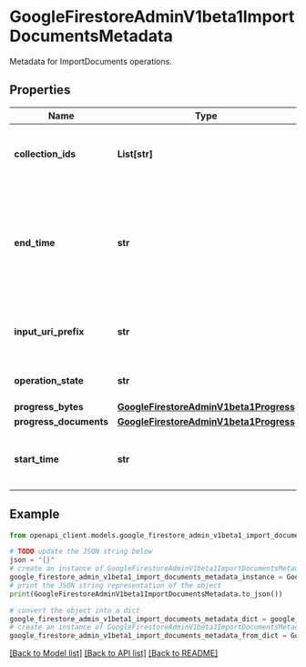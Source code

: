 # GoogleFirestoreAdminV1beta1ImportDocumentsMetadata

Metadata for ImportDocuments operations.

## Properties

Name | Type | Description | Notes
------------ | ------------- | ------------- | -------------
**collection_ids** | **List[str]** | Which collection ids are being imported. | [optional] 
**end_time** | **str** | The time the operation ended, either successfully or otherwise. Unset if the operation is still active. | [optional] 
**input_uri_prefix** | **str** | The location of the documents being imported. | [optional] 
**operation_state** | **str** | The state of the import operation. | [optional] 
**progress_bytes** | [**GoogleFirestoreAdminV1beta1Progress**](GoogleFirestoreAdminV1beta1Progress.md) |  | [optional] 
**progress_documents** | [**GoogleFirestoreAdminV1beta1Progress**](GoogleFirestoreAdminV1beta1Progress.md) |  | [optional] 
**start_time** | **str** | The time that work began on the operation. | [optional] 

## Example

```python
from openapi_client.models.google_firestore_admin_v1beta1_import_documents_metadata import GoogleFirestoreAdminV1beta1ImportDocumentsMetadata

# TODO update the JSON string below
json = "{}"
# create an instance of GoogleFirestoreAdminV1beta1ImportDocumentsMetadata from a JSON string
google_firestore_admin_v1beta1_import_documents_metadata_instance = GoogleFirestoreAdminV1beta1ImportDocumentsMetadata.from_json(json)
# print the JSON string representation of the object
print(GoogleFirestoreAdminV1beta1ImportDocumentsMetadata.to_json())

# convert the object into a dict
google_firestore_admin_v1beta1_import_documents_metadata_dict = google_firestore_admin_v1beta1_import_documents_metadata_instance.to_dict()
# create an instance of GoogleFirestoreAdminV1beta1ImportDocumentsMetadata from a dict
google_firestore_admin_v1beta1_import_documents_metadata_from_dict = GoogleFirestoreAdminV1beta1ImportDocumentsMetadata.from_dict(google_firestore_admin_v1beta1_import_documents_metadata_dict)
```
[[Back to Model list]](../README.md#documentation-for-models) [[Back to API list]](../README.md#documentation-for-api-endpoints) [[Back to README]](../README.md)


